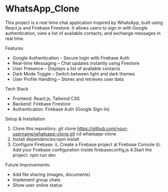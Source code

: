 # WhatsApp_Clone
This project is a real-time chat application inspired by WhatsApp, built using React.js and Firebase Firestore. It allows users to sign in with Google authentication, view a list of available contacts, and exchange messages in real time.

Features
* Google Authentication – Secure login with Firebase Auth
* Real-time Messaging – Chat updates instantly using Firestore
* User Presence – Displays a list of available contacts
* Dark Mode Toggle – Switch between light and dark themes
* User Profile Handling – Stores and retrieves user data

Tech Stack
* Frontend: React.js, Tailwind CSS
* Backend: Firebase Firestore
* Authentication: Firebase Auth (Google Sign-In)

Setup & Installation
1. Clone this repository:
  git clone https://github.com/your-username/whatsapp-clone.git
  cd whatsapp-clone
2. Install dependencies:npm install
3. Configure Firebase:
   i). Create a Firebase project at Firebase Console
   ii). Add your Firebase configuration inside firebaseconfig.js
4.Start the project:
   npm run dev

Future Improvements:
* Add file sharing (images, documents)
* Implement group chats
* Show user online status



